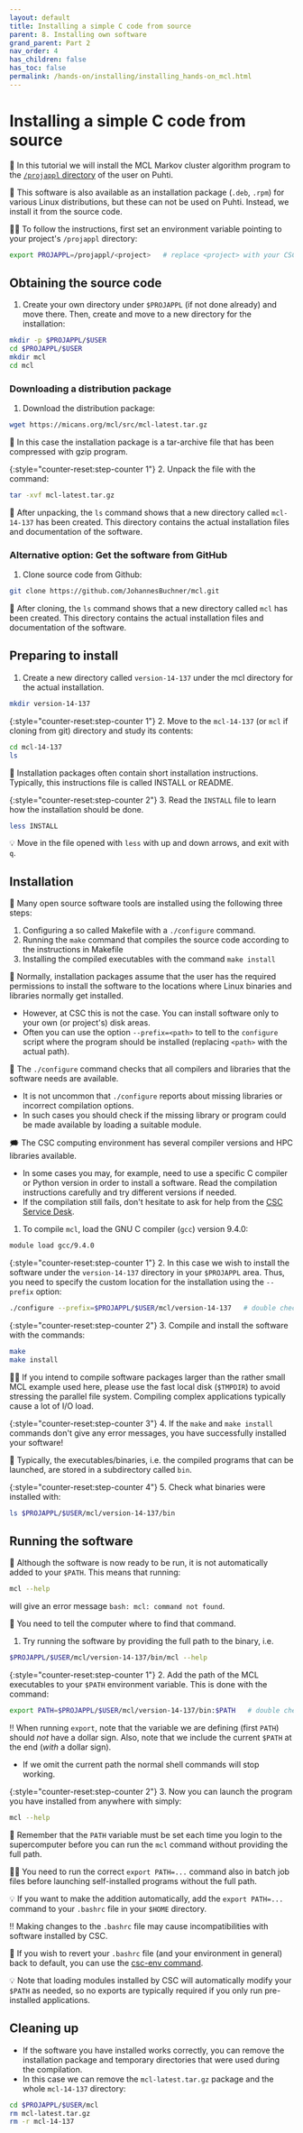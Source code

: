 ```yaml
---
layout: default
title: Installing a simple C code from source
parent: 8. Installing own software
grand_parent: Part 2
nav_order: 4
has_children: false
has_toc: false
permalink: /hands-on/installing/installing_hands-on_mcl.html
---
```


# Installing a simple C code from source

💬 In this tutorial we will install the MCL Markov cluster algorithm program to the [`/projappl` directory](https://docs.csc.fi/computing/disk/) of the user on Puhti.

💭 This software is also available as an installation package (`.deb`, `.rpm`) for various Linux distributions, but these can not be used on Puhti. Instead, we install it from the source code.

☝🏻 To follow the instructions, first set an environment variable pointing to your project's `/projappl` directory:

```bash
export PROJAPPL=/projappl/<project>   # replace <project> with your CSC project, e.g. project_2001234
```

## Obtaining the source code

1. Create your own directory under `$PROJAPPL` (if not done already) and move there. Then, create and move to a new directory for the installation:

```bash
mkdir -p $PROJAPPL/$USER
cd $PROJAPPL/$USER
mkdir mcl
cd mcl
```

### Downloading a distribution package

1. Download the distribution package:

```bash
wget https://micans.org/mcl/src/mcl-latest.tar.gz
```

💬 In this case the installation package is a tar-archive file that has been compressed with gzip program.

{:style="counter-reset:step-counter 1"}
2. Unpack the file with the command:

```bash
tar -xvf mcl-latest.tar.gz
```

💬 After unpacking, the `ls` command shows that a new directory called `mcl-14-137` has been created. This directory contains the actual installation files and documentation of the software.

### Alternative option: Get the software from GitHub

1. Clone source code from Github:

```bash
git clone https://github.com/JohannesBuchner/mcl.git
```

💬 After cloning, the `ls` command shows that a new directory called `mcl` has been created. This directory contains the actual installation files and documentation of the software.

## Preparing to install

1. Create a new directory called `version-14-137` under the mcl directory for the actual installation.

```bash
mkdir version-14-137
```

{:style="counter-reset:step-counter 1"}
2. Move to the `mcl-14-137` (or `mcl` if cloning from git) directory and study its contents:

```bash
cd mcl-14-137
ls
```

💬 Installation packages often contain short installation instructions. Typically, this instructions file is called INSTALL or README.

{:style="counter-reset:step-counter 2"}
3. Read the `INSTALL` file to learn how the installation should be done.

```bash
less INSTALL
```

💡 Move in the file opened with `less` with up and down arrows, and exit with `q`.

## Installation

💬 Many open source software tools are installed using the following three steps:

1. Configuring a so called Makefile with a `./configure` command.
2. Running the `make` command that compiles the source code according to the instructions in Makefile
3. Installing the compiled executables with the command `make install`

💭 Normally, installation packages assume that the user has the required permissions to install the software to the locations where Linux binaries and libraries normally get installed.

- However, at CSC this is not the case. You can install software only to your own (or project's) disk areas.
- Often you can use the option `--prefix=<path>` to tell to the `configure` script where the program should be installed (replacing `<path>` with the actual path).

💭 The `./configure` command checks that all compilers and libraries that the software needs are available.

- It is not uncommon that `./configure` reports about missing libraries or incorrect compilation options.
- In such cases you should check if the missing library or program could be made available by loading a suitable module.

🗯 The CSC computing environment has several compiler versions and HPC libraries available.

- In some cases you may, for example, need to use a specific C compiler or Python version in order to install a software. Read the compilation instructions carefully and try different versions if needed.
- If the compilation still fails, don't hesitate to ask for help from the [CSC Service Desk](https://docs.csc.fi/support/contact/).

1. To compile `mcl`, load the GNU C compiler (`gcc`) version 9.4.0:

```bash
module load gcc/9.4.0
```

{:style="counter-reset:step-counter 1"}
2. In this case we wish to install the software under the `version-14-137` directory in your `$PROJAPPL` area. Thus, you need to specify the custom location for the installation using the `--prefix` option:

```bash
./configure --prefix=$PROJAPPL/$USER/mcl/version-14-137   # double check that the path is correct
```

{:style="counter-reset:step-counter 2"}
3. Compile and install the software with the commands:

```bash
make
make install
```

☝🏻 If you intend to compile software packages larger than the rather small MCL example used here, please use the fast local disk (`$TMPDIR`) to avoid stressing the parallel file system. Compiling complex applications typically cause a lot of I/O load.

{:style="counter-reset:step-counter 3"}
4. If the `make` and `make install` commands don't give any error messages, you have successfully installed your software!

💭 Typically, the executables/binaries, i.e. the compiled programs that can be launched, are stored in a subdirectory called `bin`.

{:style="counter-reset:step-counter 4"}
5. Check what binaries were installed with:

```bash
ls $PROJAPPL/$USER/mcl/version-14-137/bin
```

## Running the software

💬 Although the software is now ready to be run, it is not automatically added to your `$PATH`. This means that running:

```bash
mcl --help
```

will give an error message `bash: mcl: command not found`.

💬 You need to tell the computer where to find that command.

1. Try running the software by providing the full path to the binary, i.e.

```bash
$PROJAPPL/$USER/mcl/version-14-137/bin/mcl --help
```

{:style="counter-reset:step-counter 1"}
2. Add the path of the MCL executables to your `$PATH` environment variable. This is done with the command:

```bash
export PATH=$PROJAPPL/$USER/mcl/version-14-137/bin:$PATH   # double check that this path matches your actual installation path
```

‼️ When running `export`, note that the variable we are defining (first `PATH`) should *not* have a dollar sign. Also, note that we include the current `$PATH` at the end (*with* a dollar sign).

- If we omit the current path the normal shell commands will stop working.

{:style="counter-reset:step-counter 2"}
3. Now you can launch the program you have installed from anywhere with simply:

```bash
mcl --help
```

💬 Remember that the `PATH` variable must be set each time you login to the supercomputer before you can run the `mcl` command without providing the full path.

☝🏻 You need to run the correct `export PATH=...` command also in batch job files before launching self-installed programs without the full path.

💡 If you want to make the addition automatically, add the `export PATH=...` command to your `.bashrc` file in your `$HOME` directory.

‼️ Making changes to the `.bashrc` file may cause incompatibilities with software installed by CSC.

💭 If you wish to revert your `.bashrc` file (and your environment in general) back to default, you can use the [csc-env command](https://docs.csc.fi/support/tutorials/using_csc_env/).

💡 Note that loading modules installed by CSC will automatically modify your `$PATH` as needed, so no exports are typically required if you only run pre-installed applications.

## Cleaning up

- If the software you have installed works correctly, you can remove the installation package and temporary directories that were used during the compilation.
- In this case we can remove the `mcl-latest.tar.gz` package and the whole `mcl-14-137` directory:

```bash
cd $PROJAPPL/$USER/mcl
rm mcl-latest.tar.gz
rm -r mcl-14-137
```
